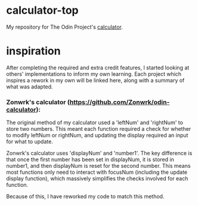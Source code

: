 # calculator-top
My repository for The Odin Project's [calculator](https://www.theodinproject.com/lessons/foundations-calculator).

# inspiration
After completing the required and extra credit features, I started looking at others' implementations to inform my own learning. Each project which inspires a rework in my own will be linked here, along with a summary of what was adapted.

### Zonwrk's calculator (https://github.com/Zonwrk/odin-calculator):

The original method of my calculator used a 'leftNum' and 'rightNum' to store two numbers. This meant each function required a check for whether to modify leftNum or rightNum, and updating the display required an input for what to update.

Zonwrk's calculator uses 'displayNum' and 'number1'. The key difference is that once the first number has been set in displayNum, it is stored in number1, and then displayNum is reset for the second number. This means most functions only need to interact with focusNum (including the update display function), which massively simplifies the checks involved for each function.

Because of this, I have reworked my code to match this method.